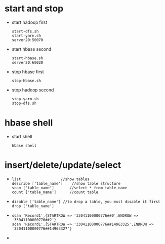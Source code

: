 # start and stop

- start hadoop first

  ```
  start-dfs.sh
  start-yarn.sh
  server20:50070
  ```

- start hbase second
  ```
  start-hbase.sh
  server20:60020
  ```

- stop hbase first
  ```
  stop-hbase.sh
  ```

- stop hadoop second
  ```
  stop-yarn.sh
  stop-dfs.sh
  ```
# hbase shell

- start shell

  ```
  hbase shell
  ```

# insert/delete/update/select

- ````
  list					//show tables
  describe ['table_name']	 //show table structure
  scan ['table_name']		//select * from table_name
  count ['table_name']		//count table
  ````

- ```
  disable ['table_name'] //to drop a table, you must disable it first
  drop ['table_name']
  ```

- ```
  scan 'Record1',{STARTROW => '33041100000776##0',ENDROW => '33041100000776##2'}
  scan 'Record1',{STARTROW => '33041100000776##14963325',ENDROW => '33041100000776##14963327'}
  ```

- ​

